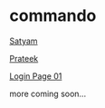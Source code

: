 # commando

[Satyam](https://satyamrai0510.github.io/commando/satyam/)

[Prateek](https://satyamrai0510.github.io/commando/prateek/)

[Login Page 01](https://satyamrai0510.github.io/commando/login_page_01)

more coming soon...
